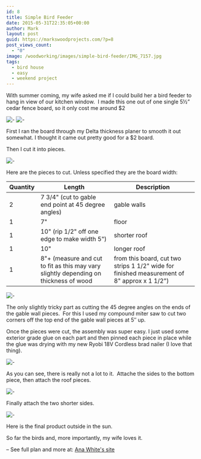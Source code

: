 ```yaml
---
id: 8
title: Simple Bird Feeder
date: 2015-05-31T22:35:05+00:00
author: Mark
layout: post
guid: https://markswoodprojects.com/?p=8
post_views_count:
  - "0"
image: /woodworking/images/simple-bird-feeder/IMG_7157.jpg
tags:
  - bird house
  - easy
  - weekend project
---
```


With summer coming, my wife asked me if I could build her a bird feeder to hang in view of our kitchen window.  I made this one out of one single 5½&#8221; cedar fence board, so it only cost me around $2

![-](images/simple-bird-feeder/IMG_7157.jpg)
![-](images/simple-bird-feeder/IMG_7156.jpg)

First I ran the board through my Delta thickness planer to smooth it out somewhat. I thought it came out pretty good for a $2 board.

Then I cut it into pieces.

![-](images/simple-bird-feeder/IMG_7151.jpg)

Here are the pieces to cut. Unless specified they are the board width:

| Quantity | Length                                                                               | Description                                                                                 |
| -------- | ------------------------------------------------------------------------------------ | ------------------------------------------------------------------------------------------- |
| 2        | 7 3/4" (cut to gable end point at 45 degree angles)                                  | gable walls                                                                                 |
| 1        | 7"                                                                                   | floor                                                                                       |
| 1        | 10" (rip 1/2" off one edge to make width 5")                                         | shorter roof                                                                                |
| 1        | 10"                                                                                  | longer roof                                                                                 |
| 1        | 8"+ (measure and cut to fit as this may vary slightly depending on thickness of wood | from this board, cut two strips 1 1/2" wide for finished measurement of 8" approx x 1 1/2") |

![-](images/simple-bird-feeder/IMG_7151.jpg)

The only slightly tricky part as cutting the 45 degree angles on the ends of the gable wall pieces.  For this I used my compound miter saw to cut two corners off the top end of the gable wall pieces at 5&#8243; up.

Once the pieces were cut, the assembly was super easy. I just used some exterior grade glue on each part and then pinned each piece in place while the glue was drying with my new Ryobi 18V Cordless brad nailer (I love that thing).

![-](images/simple-bird-feeder/IMG_7153.jpg)

As you can see, there is really not a lot to it.  Attache the sides to the bottom piece, then attach the roof pieces.

![-](images/simple-bird-feeder/IMG_7154.jpg)

Finally attach the two shorter sides.

![-](images/simple-bird-feeder/IMG_7157.jpg)

Here is the final product outside in the sun.

So far the birds and, more importantly, my wife loves it.

&#8211; See full plan and more at: [Ana White's site](https://ana-white.com/2013/04/plans/kids-kit-project-2-cedar-birdfeeder)
